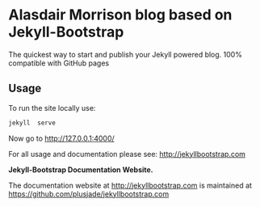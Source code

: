 # Alasdair Morrison blog based on Jekyll-Bootstrap

The quickest way to start and publish your Jekyll powered blog. 100% compatible with GitHub pages

## Usage
To run the site locally use:
```bash
jekyll  serve
```

Now go to http://127.0.0.1:4000/

For all usage and documentation please see: <http://jekyllbootstrap.com>

**Jekyll-Bootstrap Documentation Website.**

The documentation website at <http://jekyllbootstrap.com> is maintained at https://github.com/plusjade/jekyllbootstrap.com

